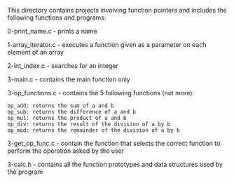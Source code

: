 This directory contains projects involving function pointers and includes the following functions and programs:

0-print_name.c - prints a name

1-array_iterator.c - executes a function given as a parameter on each element of an array

2-int_index.c - searches for an integer

3-main.c - contains the main function only

3-op_functions.c -  contains the 5 following functions (not more):

	op_add: returns the sum of a and b
	op_sub: returns the difference of a and b
	op_mul: returns the product of a and b
	op_div: returns the result of the division of a by b
	op_mod: returns the remainder of the division of a by b

3-get_op_func.c - contain the function that selects the correct function to perform the operation asked by the user

3-calc.h - contains all the function prototypes and data structures used by the program
